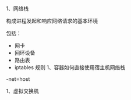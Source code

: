 1、网络栈

构成进程发起和响应网络请求的基本环境

包括：

- 网卡
- 回环设备
- 路由表
- iptables 规则
  1、容器如何直接使用宿主机网络栈

-net=host

1、虚拟交换机
